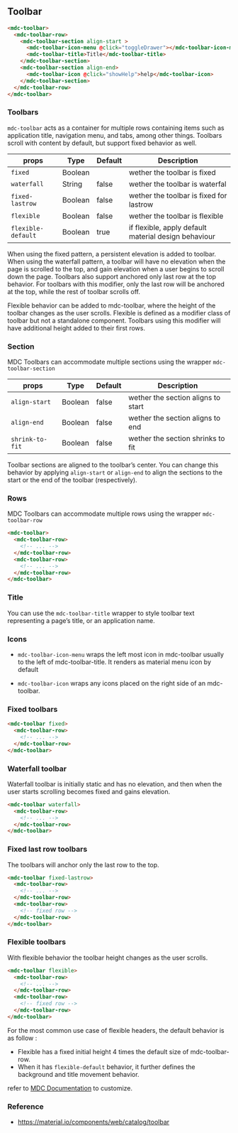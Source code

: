 ## Toolbar

```html
<mdc-toolbar>
  <mdc-toolbar-row>
    <mdc-toolbar-section align-start >
      <mdc-toolbar-icon-menu @click="toggleDrawer"></mdc-toolbar-icon-menu>
      <mdc-toolbar-title>Title</mdc-toolbar-title>
    </mdc-toolbar-section>
    <mdc-toolbar-section align-end>
      <mdc-toolbar-icon @click="showHelp">help</mdc-toolbar-icon>
    </mdc-toolbar-section>
  </mdc-toolbar-row>
</mdc-toolbar>
```


### Toolbars

`mdc-toolbar` acts as a container for multiple rows containing items such as
application title, navigation menu, and tabs, among other things.
Toolbars scroll with content by default, but support fixed behavior as well.


| props | Type | Default | Description |
|-------|------|---------|-------------|
|`fixed`|Boolean|| wether the toolbar is fixed |
|`waterfall`| String|false| wether the toolbar is waterfal |
|`fixed-lastrow`| Boolean|false| wether the toolbar is fixed for lastrow |
|`flexible`|Boolean|false| wether the toolbar is flexible |
|`flexible-default`|Boolean| true | if flexible, apply default material design behaviour |

When using the fixed pattern, a persistent elevation is added to toolbar.
When using the waterfall pattern, a toolbar will have no elevation when the page
is scrolled to the top, and gain elevation when a user begins to scroll down the
page. Toolbars also support anchored only last row at the top behavior.
For toolbars with this modifier, only the last row will be anchored at the top,
while the rest of toolbar scrolls off.

Flexible behavior can be added to mdc-toolbar, where the height of the toolbar
changes as the user scrolls. Flexible is defined as a modifier class of toolbar
but not a standalone component. Toolbars using this modifier will have
additional height added to their first rows.

### Section

MDC Toolbars can accommodate multiple sections using the wrapper `mdc-toolbar-section`

| props | Type | Default | Description |
|-------|------|---------|-------------|
|`align-start`|Boolean|false| wether the section aligns to start |
|`align-end`|Boolean|false| wether the section aligns to end |
|`shrink-to-fit`|Boolean|false| wether the section shrinks to fit |

Toolbar sections are aligned to the toolbar’s center. You can change this 
behavior by applying `align-start` or `align-end` to align the sections to the 
start or the end of the toolbar (respectively).


### Rows

MDC Toolbars can accommodate multiple rows using the wrapper `mdc-toolbar-row`

```html
<mdc-toolbar>
  <mdc-toolbar-row>
    <!-- ... -->
  </mdc-toolbar-row>
  <mdc-toolbar-row>
    <!-- ... -->
  </mdc-toolbar-row>
</mdc-toolbar>
```

### Title

You can use the `mdc-toolbar-title` wrapper to style toolbar text representing 
a page’s title, or an application name.


### Icons

- `mdc-toolbar-icon-menu` wraps the left most icon in mdc-toolbar usually to 
the left of mdc-toolbar-title. It renders as material menu icon by default

- `mdc-toolbar-icon` wraps any icons placed on the right side of an
mdc-toolbar.

### Fixed toolbars

```html
<mdc-toolbar fixed>
  <mdc-toolbar-row>
    <!-- ... -->
  </mdc-toolbar-row>
</mdc-toolbar>
```

### Waterfall toolbar

Waterfall toolbar is initially static and has no elevation, and then when the
user starts scrolling becomes fixed and gains elevation.

```html
<mdc-toolbar waterfall>
  <mdc-toolbar-row>
    <!-- ... -->
  </mdc-toolbar-row>
</mdc-toolbar>
```

### Fixed last row toolbars

The toolbars will anchor only the last row to the top.

```html
<mdc-toolbar fixed-lastrow>
  <mdc-toolbar-row>
    <!-- ... -->
  </mdc-toolbar-row>
  <mdc-toolbar-row>
    <!-- fixed row -->
  </mdc-toolbar-row>
</mdc-toolbar>
```

### Flexible toolbars

With flexible behavior the toolbar height changes as the user scrolls. 

```html
<mdc-toolbar flexible>
  <mdc-toolbar-row>
    <!-- ... -->
  </mdc-toolbar-row>
  <mdc-toolbar-row>
    <!-- fixed row -->
  </mdc-toolbar-row>
</mdc-toolbar>
```

For the most common use case of flexible headers, the default behavior is as
follow :

- Flexible has a fixed initial height 4 times the default size of mdc-toolbar-row.
- When it has `flexible-default` behavior, it further defines the background and title movement behavior.

refer to [MDC Documentation](https://material.io/components/web/catalog/toolbar/#flexible-toolbar-requires-javascript) to customize.


### Reference
- https://material.io/components/web/catalog/toolbar

